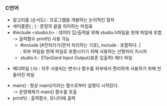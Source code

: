 ### C언어

- 알고리즘 (순서도) : 프로그램을 개발하는 논리적인 절차
- 세미콜론( ; ) : 문장의 끝을 의미하는 마침표
- #include <studio.h> : 데이터 입/출력을 위해 studio.h파일을 현재 파일에 포함  
  -> 출력함수 printf() 사용 가능
  - #include [#전처리기(먼저 처리하는 기호), include : 포함하다. ]  
  : 외부 파일을 현재 파일로 포함시키기 위해 사용하는 선형처리 지시자
  - studio.h : STanDard Input Output(표준 입출력) 헤더 파일  
* 헤더파일 (.h) : 자주 사용되는 변수나 함수를 외부에서 편리하게 사용하기 위해 만들어진 파일
- main() : 항상 main()이라는 함수로부터 실행이 시작된다.  
  -> 운영체제가 main() 함수를 호출
- printf() : 출력함수, 모니터에 출력
